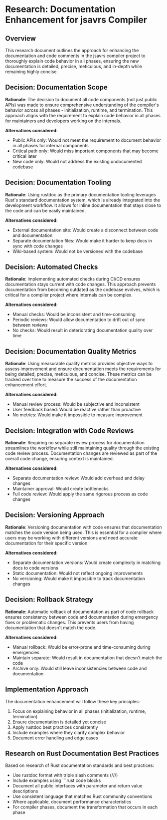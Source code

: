 # Research: Documentation Enhancement for jsavrs Compiler

## Overview
This research document outlines the approach for enhancing the documentation and code comments in the jsavrs compiler project to thoroughly explain code behavior in all phases, ensuring the new documentation is detailed, precise, meticulous, and in-depth while remaining highly concise.

## Decision: Documentation Scope
**Rationale**: The decision to document all code components (not just public APIs) was made to ensure comprehensive understanding of the compiler's behavior across all phases - initialization, runtime, and termination. This approach aligns with the requirement to explain code behavior in all phases for maintainers and developers working on the internals.

**Alternatives considered**:
- Public APIs only: Would not meet the requirement to document behavior in all phases for internal components
- Critical path only: Would miss important components that may become critical later
- New code only: Would not address the existing undocumented codebase

## Decision: Documentation Tooling
**Rationale**: Using rustdoc as the primary documentation tooling leverages Rust's standard documentation system, which is already integrated into the development workflow. It allows for inline documentation that stays close to the code and can be easily maintained.

**Alternatives considered**:
- External documentation site: Would create a disconnect between code and documentation
- Separate documentation files: Would make it harder to keep docs in sync with code changes
- Wiki-based system: Would not be versioned with the codebase

## Decision: Automated Checks
**Rationale**: Implementing automated checks during CI/CD ensures documentation stays current with code changes. This approach prevents documentation from becoming outdated as the codebase evolves, which is critical for a compiler project where internals can be complex.

**Alternatives considered**:
- Manual checks: Would be inconsistent and time-consuming
- Periodic reviews: Would allow documentation to drift out of sync between reviews
- No checks: Would result in deteriorating documentation quality over time

## Decision: Documentation Quality Metrics
**Rationale**: Using measurable quality metrics provides objective ways to assess improvement and ensure documentation meets the requirements for being detailed, precise, meticulous, and concise. These metrics can be tracked over time to measure the success of the documentation enhancement effort.

**Alternatives considered**:
- Manual review process: Would be subjective and inconsistent
- User feedback based: Would be reactive rather than proactive
- No metrics: Would make it impossible to measure improvement

## Decision: Integration with Code Reviews
**Rationale**: Requiring no separate review process for documentation streamlines the workflow while still maintaining quality through the existing code review process. Documentation changes are reviewed as part of the overall code change, ensuring context is maintained.

**Alternatives considered**:
- Separate documentation review: Would add overhead and delay changes
- Maintainer approval: Would create bottlenecks
- Full code review: Would apply the same rigorous process as code changes

## Decision: Versioning Approach
**Rationale**: Versioning documentation with code ensures that documentation matches the code version being used. This is essential for a compiler where users may be working with different versions and need accurate documentation for their specific version.

**Alternatives considered**:
- Separate documentation versions: Would create complexity in matching docs to code versions
- Static documentation: Would not reflect ongoing improvements
- No versioning: Would make it impossible to track documentation changes

## Decision: Rollback Strategy
**Rationale**: Automatic rollback of documentation as part of code rollback ensures consistency between code and documentation during emergency fixes or problematic changes. This prevents users from having documentation that doesn't match the code.

**Alternatives considered**:
- Manual rollback: Would be error-prone and time-consuming during emergencies
- Maintain separate: Would result in documentation that doesn't match the code
- Archive only: Would still leave inconsistencies between code and documentation

## Implementation Approach
The documentation enhancement will follow these key principles:
1. Focus on explaining behavior in all phases (initialization, runtime, termination)
2. Ensure documentation is detailed yet concise
3. Apply rustdoc best practices consistently
4. Include examples where they clarify complex behavior
5. Document error handling and edge cases

## Research on Rust Documentation Best Practices
Based on research of Rust documentation standards and best practices:
- Use rustdoc format with triple slash comments (///)
- Include examples using ```rust code blocks
- Document all public interfaces with parameter and return value descriptions
- Use consistent language that matches Rust community conventions
- Where applicable, document performance characteristics
- For compiler phases, document the transformation that occurs in each phase